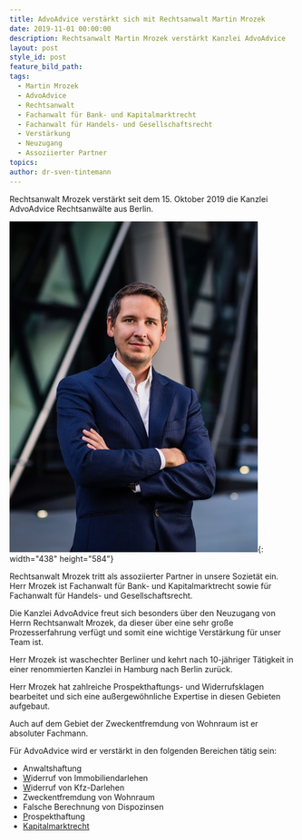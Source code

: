 ```yaml
---
title: AdvoAdvice verstärkt sich mit Rechtsanwalt Martin Mrozek
date: 2019-11-01 00:00:00
description: Rechtsanwalt Martin Mrozek verstärkt Kanzlei AdvoAdvice
layout: post
style_id: post
feature_bild_path:
tags:
  - Martin Mrozek
  - AdvoAdvice
  - Rechtsanwalt
  - Fachanwalt für Bank- und Kapitalmarktrecht
  - Fachanwalt für Handels- und Gesellschaftsrecht
  - Verstärkung
  - Neuzugang
  - Assoziierter Partner
topics:
author: dr-sven-tintemann
---
```


Rechtsanwalt Mrozek verst&auml;rkt seit dem 15. Oktober 2019 die Kanzlei AdvoAdvice Rechtsanw&auml;lte aus Berlin.

![Mrozek - AdvoAdvice](/uploads/webp-net-resizeimage-min.jpg "Rechtsanwalt Martin Mrozek"){: width="438" height="584"}

Rechtsanwalt Mrozek tritt als assoziierter Partner in unsere Soziet&auml;t ein. Herr Mrozek ist Fachanwalt f&uuml;r Bank- und Kapitalmarktrecht sowie f&uuml;r Fachanwalt f&uuml;r Handels- und Gesellschaftsrecht.

Die Kanzlei AdvoAdvice freut sich besonders &uuml;ber den Neuzugang von Herrn Rechtsanwalt Mrozek, da dieser &uuml;ber eine sehr gro&szlig;e Prozesserfahrung verf&uuml;gt und somit eine wichtige Verst&auml;rkung f&uuml;r unser Team ist.

Herr Mrozek ist waschechter Berliner und kehrt nach 10-j&auml;hriger T&auml;tigkeit in einer renommierten Kanzlei in Hamburg nach Berlin zur&uuml;ck.

Herr Mrozek hat zahlreiche Prospekthaftungs- und Widerrufsklagen bearbeitet und sich eine au&szlig;ergewöhnliche Expertise in diesen Gebieten aufgebaut.&nbsp;

Auch auf dem Gebiet der Zweckentfremdung von Wohnraum ist er absoluter Fachmann.

F&uuml;r AdvoAdvice wird er verst&auml;rkt in den folgenden Bereichen t&auml;tig sein:&nbsp;

* Anwaltshaftung
* [W](https://advoadvice.de/themen/insolvenzrecht/)iderruf von Immobiliendarlehen
* [W](https://advoadvice.de/themen/insolvenzrecht/)iderruf von Kfz-Darlehen
* Zweckentfremdung von Wohnraum
* Falsche Berechnung von Dispozinsen
* [P](https://advoadvice.de/themen/datenschutz/)rospekthaftung
* [Kapitalmarktrecht](https://advoadvice.de/themen/bank-und-kapitalmarktrecht/#kapitalmarktrecht)